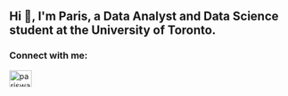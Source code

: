 <h2 align="left">Hi 👋, I'm Paris, a Data Analyst and Data Science student at the University of Toronto.</h2>

<h3 align="left">Connect with me:</h3>
<p align="left">
<a href="https://linkedin.com/in/pariswang" target="blank"><img align="center" src="https://raw.githubusercontent.com/rahuldkjain/github-profile-readme-generator/master/src/images/icons/Social/linked-in-alt.svg" alt="pariswang" height="30" width="40" /></a>
</p>

